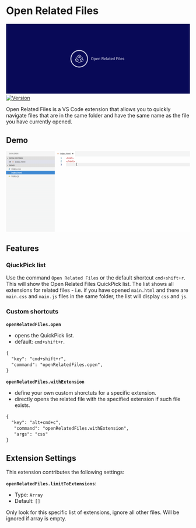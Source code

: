 # Open Related Files
![](https://github.com/GeorgeSG/vscode-open-related-files/blob/master/images/logo/facebook_cover_photo_2.png)
[![Version](http://vsmarketplacebadge.apphb.com/version-short/georgesg.open-related-files.svg)](https://marketplace.visualstudio.com/items?itemName=georgesg.open-related-files)

Open Related Files is a VS Code extension that allows you to quickly navigate files that are in the same folder and have the same name as the file you have currently opened.

## Demo

![VS Code Open Related Files Demo](https://raw.githubusercontent.com/GeorgeSG/vscode-open-related-files/master/images/vscode-open-related-file-demo.gif)

## Features

### QiuckPick list

Use the command `Open Related Files` or the default shortcut `cmd+shift+r`. This will show the Open Related Files QuickPick list. The list shows all extensions for related files - i.e. if you have opened `main.html` and there are `main.css` and `main.js` files in the same folder, the list will display `css` and `js`.

### Custom shortcuts

**`openRelatedFiles.open`**
  - opens the QuickPick list.
  - default: `cmd+shift+r`.

```
{
  "key": "cmd+shift+r",
  "command": "openRelatedFiles.open",
}
```

**`openRelatedFiles.withExtension`**
  - define your own custom shorctuts for a specific extension.
  - directly opens the related file with the specified extension if such file exists.
```
{
  "key": "alt+cmd+c",
   "command": "openRelatedFiles.withExtension",
   "args": "css"
}
```

## Extension Settings

This extension contributes the following settings:

**`openRelatedFiles.limitToExtensions`**:
  - Type: `Array`
  - Default: `[]`

Only look for this specific list of extensions, ignore all other files. Will be ignored if array is empty.
